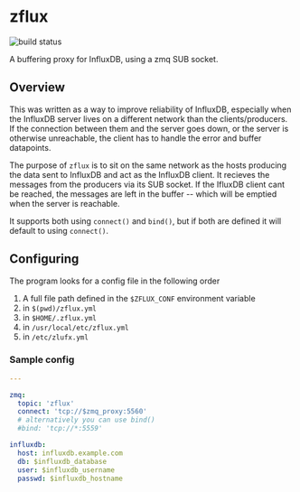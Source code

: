 # zflux

![build status](https://jenkins.sudo.is/buildStatus/icon?job=zflux&style=flat-square)

A buffering proxy for InfluxDB, using a zmq SUB socket.

## Overview

This was written as a way to improve reliability of InfluxDB,
especially when the InfluxDB server lives on a different network than
the clients/producers. If the connection between them and the server
goes down, or the server is otherwise unreachable, the client has to
handle the error and buffer datapoints.

The purpose of `zflux` is to sit on the same network as the hosts producing
the data sent to InfluxDB and act as the InfluxDB client. It recieves the
messages from the producers via its SUB socket. If the IfluxDB client cant be
reached, the messages are left in the buffer -- which will be emptied when
the server is reachable.

It supports both using `connect()` and `bind()`, but if both are defined it will default to using `connect()`.

## Configuring

The program looks for a config file in the following order

1. A full file path defined in the `$ZFLUX_CONF` environment variable
2. in `$(pwd)/zflux.yml`
3. in `$HOME/.zflux.yml`
4. in `/usr/local/etc/zflux.yml`
5. in `/etc/zlufx.yml`


### Sample config

```yml
---

zmq:
  topic: 'zflux'
  connect: 'tcp://$zmq_proxy:5560'
  # alternatively you can use bind()
  #bind: 'tcp://*:5559'

influxdb:
  host: influxdb.example.com
  db: $influxdb_database
  user: $influxdb_username
  passwd: $influxdb_hostname

```
